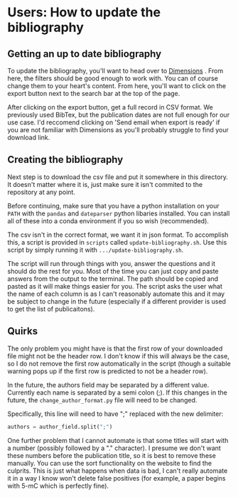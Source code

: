 # Users: How to update the bibliography

## Getting an up to date bibliography

To update the bibliography, you'll want to head over to
[Dimensions](https://app.dimensions.ai/discover/publication?search_mode=content&order=date&or_facet_researcher=ur.01337470631.76&or_facet_researcher=ur.0634726306.30&or_facet_researcher=ur.01040701516.28&or_facet_researcher=ur.0724251750.63&or_facet_researcher=ur.015375054345.08&or_facet_researcher=ur.01310756701.08&or_facet_research_org=grid.8391.3&or_facet_publication_type=article&or_facet_publication_type=preprint)
. From here, the filters should be good enough to work with. You can of course
change them to your heart's content. From here, you'll want to click on the
export button next to the search bar at the top of the page.

After clicking on the export button, get a full record in CSV format. We
previously used BibTex, but the publication dates are not full enough for 
our use case. I'd reccomend clicking on 'Send email when export is ready'
if you are not familiar with Dimensions as you'll probably struggle to find
your download link.

## Creating the bibliography

Next step is to download the csv file and put it somewhere in this directory.
It doesn't matter where it is, just make sure it isn't commited to the
repository at any point.

Before continuing, make sure that you have a python installation on your
`PATH` with the `pandas` and `dateparser` python libaries installed. You can
install all of these into a conda environment if you so wish (recommended).

The csv isn't in the correct format, we want it in json format. To accomplish
this, a script is provided in `scripts` called `update-bibliography.sh`.
Use this script by simply running it with `.../update-bibliography.sh`.

The script will run through things with you, answer the questions and it should
do the rest for you. Most of the time you can just copy and paste answers from
the output to the terminal. The path should be copied and pasted as it will
make things easier for you. The script asks the user what the name of each
column is as I can't reasonably automate this and it may be subject to change
in the future (especially if a different provider is used to get the list
of publicaitons).

## Quirks

The only problem you might have is that the first row of your downloaded file
might not be the header row. I don't know if this will always be the case, so I
do not remove the first row automatically in the script (though a suitable
warning pops up if the first row is predicted to not be a header row).

In the future, the authors field may be separated by a different value.
Currently each name is separated by a semi colon (;). If this changes in the
future, the `change_author_format.py` file will need to be changed. 

Specifically, this line will need to have ";" replaced with the new delimiter:
```python
authors = author_field.split(";")
```

One further problem that I cannot automate is that some titles will start with
a number (possibly followed by a "." character). I presume we don't want these
numbers before the publication title, so it is best to remove these manually.
You can use the sort functionality on the website to find the culprits. This
is just what happens when data is bad, I can't really automate it in a way I
know won't delete false positives (for example, a paper begins with 5-mC
which is perfectly fine).
